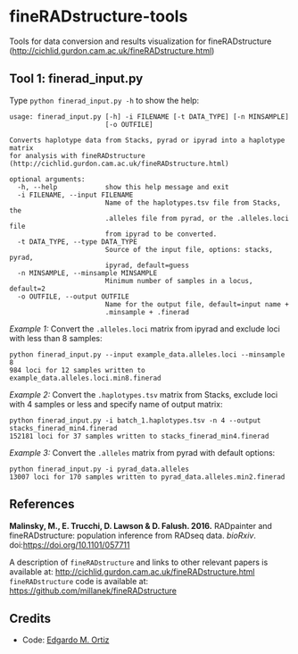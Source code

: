 # fineRADstructure-tools
Tools for data conversion and results visualization for fineRADstructure (http://cichlid.gurdon.cam.ac.uk/fineRADstructure.html)

## Tool 1: finerad_input.py
Type `python finerad_input.py -h` to show the help:
```
usage: finerad_input.py [-h] -i FILENAME [-t DATA_TYPE] [-n MINSAMPLE]
                        [-o OUTFILE]

Converts haplotype data from Stacks, pyrad or ipyrad into a haplotype matrix
for analysis with fineRADstructure
(http://cichlid.gurdon.cam.ac.uk/fineRADstructure.html)

optional arguments:
  -h, --help            show this help message and exit
  -i FILENAME, --input FILENAME
                        Name of the haplotypes.tsv file from Stacks, the
                        .alleles file from pyrad, or the .alleles.loci file
                        from ipyrad to be converted.
  -t DATA_TYPE, --type DATA_TYPE
                        Source of the input file, options: stacks, pyrad,
                        ipyrad, default=guess
  -n MINSAMPLE, --minsample MINSAMPLE
                        Minimum number of samples in a locus, default=2
  -o OUTFILE, --output OUTFILE
                        Name for the output file, default=input name +
                        .minsample + .finerad
```

_Example 1:_ Convert the `.alleles.loci` matrix from ipyrad and exclude loci with less than 8 samples:
```
python finerad_input.py --input example_data.alleles.loci --minsample 8
984 loci for 12 samples written to example_data.alleles.loci.min8.finerad
```

_Example 2:_ Convert the `.haplotypes.tsv` matrix from Stacks, exclude loci with 4 samples or less and specify name of output matrix:
```
python finerad_input.py -i batch_1.haplotypes.tsv -n 4 --output stacks_finerad_min4.finerad
152181 loci for 37 samples written to stacks_finerad_min4.finerad
```

_Example 3:_ Convert the `.alleles` matrix from pyrad with default options:
```
python finerad_input.py -i pyrad_data.alleles
13007 loci for 170 samples written to pyrad_data.alleles.min2.finerad
```

## References
**Malinsky, M., E. Trucchi, D. Lawson & D. Falush. 2016.** RADpainter and fineRADstructure: population inference from RADseq data. _bioRxiv_. doi:https://doi.org/10.1101/057711

A description of `fineRADstructure` and links to other relevant papers is available at: http://cichlid.gurdon.cam.ac.uk/fineRADstructure.html  
`fineRADstructure` code is available at: https://github.com/millanek/fineRADstructure

## Credits
- Code: [Edgardo M. Ortiz](mailto:e.ortiz.v@gmail.com)

